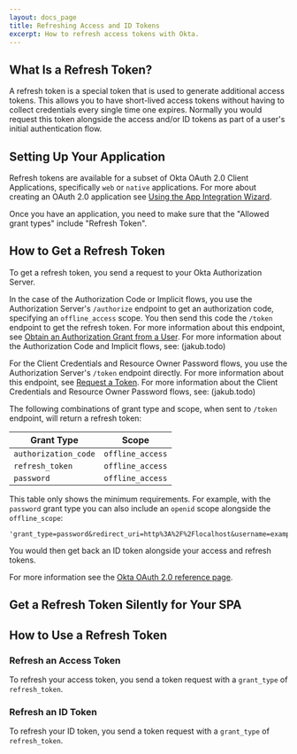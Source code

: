 ```yaml
---
layout: docs_page
title: Refreshing Access and ID Tokens
excerpt: How to refresh access tokens with Okta.
---
```


## What Is a Refresh Token?

A refresh token is a special token that is used to generate additional access tokens. This allows you to have short-lived access tokens without having to collect credentials every single time one expires. Normally you would request this token alongside the access and/or ID tokens as part of a user's initial authentication flow. 

## Setting Up Your Application

Refresh tokens are available for a subset of Okta OAuth 2.0 Client Applications, specifically `web` or `native` applications. For more about creating an OAuth 2.0 application see [Using the App Integration Wizard](https://help.okta.com/en/prev/Content/Topics/Apps/Apps_App_Integration_Wizard.htm).

Once you have an application, you need to make sure that the "Allowed grant types" include "Refresh Token". 

## How to Get a Refresh Token

To get a refresh token, you send a request to your Okta Authorization Server. 

In the case of the Authorization Code or Implicit flows, you use the Authorization Server's `/authorize` endpoint to get an authorization code, specifying an `offline_access` scope. You then send this code the `/token` endpoint to get the refresh token. For more information about this endpoint, see [Obtain an Authorization Grant from a User](https://developer.okta.com/docs/api/resources/oauth2.html#obtain-an-authorization-grant-from-a-user). For more information about the Authorization Code and Implicit flows, see: (jakub.todo)

For the Client Credentials and Resource Owner Password flows, you use the Authorization Server's `/token` endpoint directly. For more information about this endpoint, see [Request a Token](https://developer.okta.com/docs/api/resources/oauth2.html#request-a-token). For more information about the Client Credentials and Resource Owner Password flows, see: (jakub.todo)

The following combinations of grant type and scope, when sent to `/token` endpoint, will return a refresh token:

|Grant Type  | Scope |
|-------------|-------|
`authorization_code`  | `offline_access`  |
`refresh_token`  | `offline_access` |
`password`  | `offline_access`  |

This table only shows the minimum requirements. For example, with the `password` grant type you can also include an `openid` scope alongside the `offline_scope`:

```
'grant_type=password&redirect_uri=http%3A%2F%2Flocalhost&username=example%40mailinator.com&password=a.gReAt.pasSword&scope=openid%20offline_access'
```

You would then get back an ID token alongside your access and refresh tokens.

For more information see the [Okta OAuth 2.0 reference page](https://developer.okta.com/docs/api/resources/oauth2.html#response-parameters-1).



## Get a Refresh Token Silently for Your SPA

## How to Use a Refresh Token

### Refresh an Access Token

To refresh your access token, you send a token request with a `grant_type` of `refresh_token`.

### Refresh an ID Token

To refresh your ID token, you send a token request with a `grant_type` of `refresh_token`.